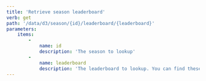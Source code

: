 ```yaml
---
title: 'Retrieve season leaderboard'
verb: get
path: '/data/d3/season/{id}/leaderboard/{leaderboard}'
parameters:
    items:
        -
            name: id
            description: 'The season to lookup'
        -
            name: leaderboard
            description: 'The leaderboard to lookup. You can find these strings in the [Season API call](#retrieve-season)'
---
```


